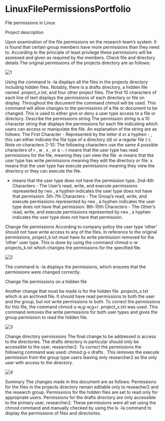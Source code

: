 # LinuxFilePermissionsPortfolio

File permissions in Linux

Project description

Upon examination of the file permissions on the research team’s system. It is found that certain group members have more permissions than they need to. According to the principle of least privilege these permissions will be assessed and given as required by the members. 
Check file and directory details
The original permissions of the projects directory are as follows:

![1](https://github.com/RafUrera/LinuxFilePermissionsPortfolio/assets/161657613/76fe2238-5ec3-4b0d-bc7b-89bc76a7ba24)

Using the command ls -la displays all the files in the projects directory including hidden files. Notably, there is a drafts directory, a hidden file named .project_x.txt, and four other project files. The first 10 characters of each line of text displays the permissions of each directory or file on display.
Throughout the document the command chmod will be used. This command will allow changes to the permissions of a file or document to be changed. This is used to either give or deny a user type access to a file or directory. 
Describe the permissions string
The permission string is a 10 character string that displays the permissions for each file indicating which users can access or manipulate the file. An explanation of the string are as follows:
The First Character - Represented by the letter d or a hyphen - , this can either indicate the file type of a directory (d) or a regular file (-). 
Note on characters 2-10: The following characters use the same 4 possible characters of r , w ,  x , or a -. 
r means that the user type has read permissions for the file, meaning they can view the file. 
w means that the user type has write permissions meaning they edit the directory or file. 
x means that the user type has execute permissions meaning they view the directory or they can execute the file.
- means that the user type does not have the permission type.
2nd-4th Characters - The User’s read, write, and execute permissions represented by rwx , a hyphen indicates the user type does not have that permission.
5th-7th Characters - The Group’s read, write, and execute permissions represented by rwx , a hyphen indicates the user type does not have that permission.
8th-10th Characters - The Other’s read, write, and execute permissions represented by rwx , a hyphen indicates the user type does not have that permission.


Change file permissions
According to company policy the user type ‘other’ should not have write access to any of the files. In reference to the original permissions, project_k.txt must have its write permission removed for the ‘other’ user type.
This is done by using the command chmod o-w projects_k.txt which changes the permissions for the specified file. 

![2](https://github.com/RafUrera/LinuxFilePermissionsPortfolio/assets/161657613/bd1c1247-d3d8-4cf3-b7e1-6ebbd16887ed)

The command ls -la displays the permissions, which ensures that the permissions were changed correctly.

Change file permissions on a hidden file

Another change that must be made is for the hidden file .projects_x.txt which is an archived file. It should have read permissions to both the user and the group, but not write permissions to both. 
To correct the permissions for this file, the command chmod u-w,g-w,g+r .project_x.txt was used. This command removes the write permissions for both user types and gives the group permission to read the hidden file.

![3](https://github.com/RafUrera/LinuxFilePermissionsPortfolio/assets/161657613/a2fe2692-df06-42b3-a456-3ec75397852b)

Change directory permissions
The final change to be addressed is access to the directories. The drafts directory in particular should only be accessible to the user, researcher2. To correct the permissions the following command was used: chmod g-x drafts . This removes the execute permission from the group type users leaving only researcher2 as the only user with access to the directory.

![4](https://github.com/RafUrera/LinuxFilePermissionsPortfolio/assets/161657613/5b8a24f0-9217-4e66-8d4c-2cda102d5f0a)

Summary
The changes made in this document are as follows: 
Permissions for the files in the projects directory remain editable only to reseacher2 and the research group. 
Permissions for the hidden files are set to read only for appropriate users.
Permissions for the drafts directory are only accessible to the primary user, researcher2.
These permissions were all set using the chmod command and manually checked by using the ls -la command to display the permissions of files and directories.

